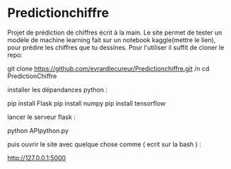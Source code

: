 # Predictionchiffre

Projet de prédiction de chiffres écrit à la main.
Le site permet de tester un modèle de machine learning fait sur un notebook kaggle(mettre le lien), pour prédire les chiffres que tu dessines.
Pour l'utiliser il suffit de cloner le repo: 

git clone https://github.com/evrardlecureur/Predictionchiffre.git  /n 
cd PredictionChiffre

installer les dépandances python : 

pip install Flask
pip install numpy
pip install tensorflow

lancer le serveur flask : 
 
python APIpython.py

puis ouvrir le site avec quelque chose comme ( ecrit sur la bash ) :

http://127.0.0.1:5000

